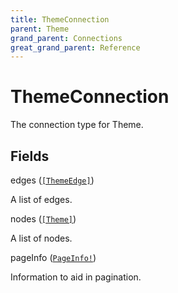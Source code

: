 ```yaml
---
title: ThemeConnection
parent: Theme
grand_parent: Connections
great_grand_parent: Reference
---
```


# ThemeConnection

The connection type for Theme.

## Fields

<div class="field-entry ">
  <span id="edges" class="field-name anchored">edges (<code><a href="/docs/reference/connection_type/theme/theme_edge">[ThemeEdge]</a></code>)</span>

  <div class="description-wrapper">
   <p>A list of edges.</p>

  </div>
</div>

<div class="field-entry ">
  <span id="nodes" class="field-name anchored">nodes (<code><a href="/docs/reference/object/theme">[Theme]</a></code>)</span>

  <div class="description-wrapper">
   <p>A list of nodes.</p>

  </div>
</div>

<div class="field-entry ">
  <span id="page_info" class="field-name anchored">pageInfo (<code><a href="/docs/reference/object/page_info">PageInfo!</a></code>)</span>

  <div class="description-wrapper">
   <p>Information to aid in pagination.</p>

  </div>
</div>

